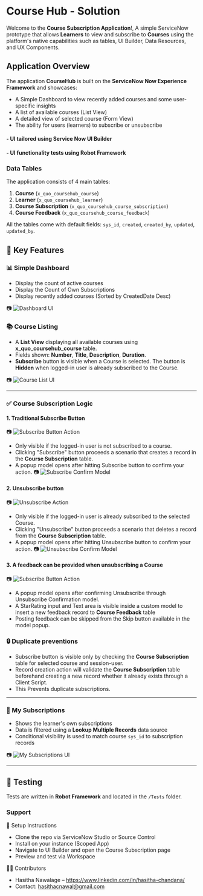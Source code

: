 # Course Hub - Solution

Welcome to the **Course Subscription Application**!, A simple ServiceNow prototype that allows **Learners** to view and subscribe to **Courses** using the platform's native capabilities such as tables, UI Builder, Data Resources, and UX Components.


## Application Overview

The application **CourseHub** is built on the **ServiceNow Now Experience Framework** and showcases:
- A Simple Dashboard to view recently added courses and some user-specific insights
- A list of available courses (List View)
- A detailed view of selected course (Form View)
- The ability for users (learners) to subscribe or unsubscribe

#### - UI tailored using Service Now **UI Builder**
#### - UI functionality tests using **Robot Framework** 


### Data Tables

The application consists of 4 main tables:

1. **Course** (`x_quo_coursehub_course`)
2. **Learner** (`x_quo_coursehub_learner`)
3. **Course Subscription** (`x_quo_coursehub_course_subscription`)
4. **Course Feedback** (`x_quo_coursehub_course_feedback`)

All the tables come with default fields: `sys_id`, `created`, `created_by`, `updated`, `updated_by`.

## 🧩 Key Features


### 📊 Simple Dashboard

- Display the count of active courses
- Display the Count of Own Subscriptions
- Display recently added courses (Sorted by CreatedDate Desc)

📷 ![Dashboard UI](./screenshots/dashboard-ui.png)

### 📚 Course Listing

- A **List View** displaying all available courses using **x_quo_coursehub_course** table.
- Fields shown: **Number**, **Title**, **Description**, **Duration**.
- **Subscribe** button is visible when a Course is selected. The button is **Hidden** when logged-in user is already subscribed to the Course.

📷 ![Course List UI](./screenshots/course-list-ui.png)

---

### ✅ Course Subscription Logic


  #### 1. Traditional Subscribe Button
  📷 ![Subscribe Button Action](./screenshots/subscribe-action.png)
  - Only visible if the logged-in user is not subscribed to a course.
  - Clicking "Subscribe" button proceeds a scenario that creates a record in the **Course Subscription** table.
  - A popup model opens after hitting Subscribe button to confirm your action. 📷 ![Subscribe Confirm Model](./screenshots/subscribe-confirm-model.png)
  
    
  #### 2.  **Unsubscribe** button 
  📷 ![Unsubscribe Action](./screenshots/unsubscribe-action.png)
  - Only visible if the logged-in user is already subscribed to the selected Course.
  - Clicking "Unsubscribe" button proceeds a scenario that deletes a record from the **Course Subscription** table.
  - A popup model opens after hitting Unsubscribe button to confirm your action. 📷 ![Unsubscribe Confirm Model](./screenshots/unsubscribe-confirm-model.png)

  #### 3. A feedback can be provided when unsubscribing a Course
  📷 ![Subscribe Button Action](./screenshots/post-feedback.png)
  - A popup model opens after confirming Unsubscribe through Unsubscribe Confirmation model.
  - A StarRating input and Text area is visible inside a custom model to insert a new feedback record to  **Course Feedback** table
  - Posting feedback can be skipped from the Skip button available in the model popup. 


### 🔒 Duplicate preventions
  - Subscribe button is visible only by checking the **Course Subscription** table for selected course and session-user.
  - Record creation action will validate the **Course Subscription** table beforehand creating a new record whether it already exists through a Client Script.
  - This Prevents duplicate subscriptions.


---

### 👤 My Subscriptions
- Shows the learner's own subscriptions
- Data is filtered using a **Lookup Multiple Records** data source
- Conditional visibility is used to match course `sys_id` to subscription records

📷 ![My Subscriptions UI](./screenshots/my-subscriptions.png)

---

## 🧪 Testing

Tests are written in **Robot Framework** and located in the `/Tests` folder.

### Support

📝 Setup Instructions

- Clone the repo via ServiceNow Studio or Source Control
- Install on your instance (Scoped App)
- Navigate to UI Builder and open the Course Subscription page
- Preview and test via Workspace

🙋‍♂️ Contributors
   - Hasitha Nawalage – https://www.linkedin.com/in/hasitha-chandana/
   - Contact: hasithacnawal@gmail.com




